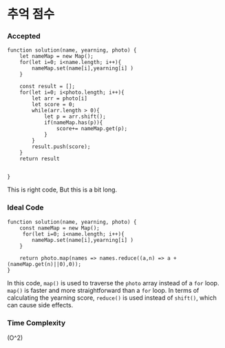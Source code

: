 # 추억 점수
### Accepted

```
function solution(name, yearning, photo) {
    let nameMap = new Map();
    for(let i=0; i<name.length; i++){
        nameMap.set(name[i],yearning[i] )
    }

    const result = [];
    for(let i=0; i<photo.length; i++){
        let arr = photo[i]
        let score = 0;
        while(arr.length > 0){
            let p = arr.shift();
            if(nameMap.has(p)){
                score+= nameMap.get(p);
            }
        }
        result.push(score);
    }
    return result


}
```

This is right code, But this is a bit long. 


### Ideal Code
```
function solution(name, yearning, photo) {
    const nameMap = new Map();
     for(let i=0; i<name.length; i++){
        nameMap.set(name[i],yearning[i] )
    }

    return photo.map(names => names.reduce((a,n) => a + (nameMap.get(n)||0),0));
}
```

In this code, `map()` is used to traverse the `photo` array instead of a `for` loop. `map()` is faster and more straightforward than a `for` loop. In terms of calculating the yearning score, `reduce()` is used instead of `shift()`, which can cause side effects.


### Time Complexity
(O^2)